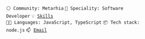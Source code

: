 <code>⚪ Community: Metarhia</code>
<code>👷 Speciality: Software Developer</code>
<code>💡 [Skills](SKILLS.md)</code><br>
<code>🧑‍💻 Languages: JavaScript, TypeScript</code>
<code>📦 Tech stack: node.js</code>
<code>📫 [Email](mailto:svmlitimur@gmail.com)</code><br>
